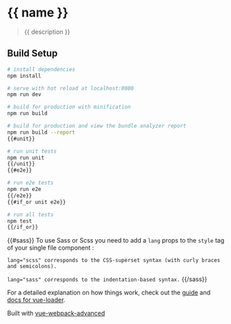 # {{ name }}

> {{ description }}

## Build Setup

``` bash
# install dependencies
npm install

# serve with hot reload at localhost:8080
npm run dev

# build for production with minification
npm run build

# build for production and view the bundle analyzer report
npm run build --report
{{#unit}}

# run unit tests
npm run unit
{{/unit}}
{{#e2e}}

# run e2e tests
npm run e2e
{{/e2e}}
{{#if_or unit e2e}}

# run all tests
npm test
{{/if_or}}
```

{{#sass}}
To use Sass or Scss you need to add a ``lang`` props to the ``style`` tag of your single file component :

``
lang="scss" corresponds to the CSS-superset syntax (with curly braces and semicolons).
``

``
lang="sass" corresponds to the indentation-based syntax.
``
{{/sass}}

For a detailed explanation on how things work, check out the [guide](http://vuejs-templates.github.io/webpack/) and [docs for vue-loader](http://vuejs.github.io/vue-loader).

Built with [vue-webpack-advanced](https://github.com/joZephhh/webpack-vue-advanced)
